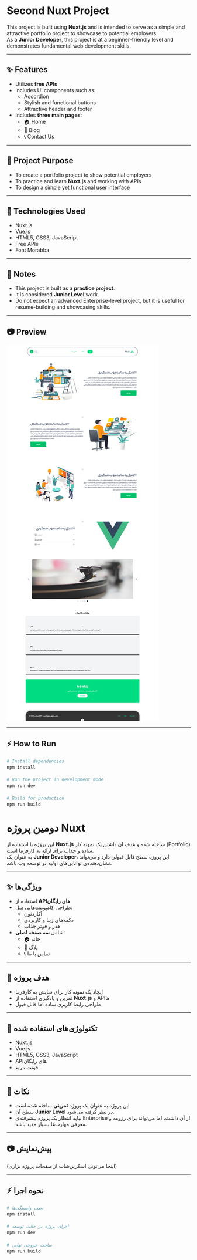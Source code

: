 # Second Nuxt Project

This project is built using **Nuxt.js** and is intended to serve as a simple and attractive portfolio project to showcase to potential employers.  
As a **Junior Developer**, this project is at a beginner-friendly level and demonstrates fundamental web development skills.

---

## ✨ Features
- Utilizes **free APIs**
- Includes UI components such as:
  - Accordion
  - Stylish and functional buttons
  - Attractive header and footer
- Includes **three main pages**:
  - 🏠 Home
  - 📝 Blog
  - 📞 Contact Us

---

## 🎯 Project Purpose
- To create a portfolio project to show potential employers  
- To practice and learn **Nuxt.js** and working with APIs  
- To design a simple yet functional user interface  

---

## 🚀 Technologies Used
- Nuxt.js
- Vue.js
- HTML5, CSS3, JavaScript
- Free APIs
- Font Morabba
---

## 📌 Notes
- This project is built as a **practice project**.  
- It is considered **Junior Level** work.  
- Do not expect an advanced Enterprise-level project, but it is useful for resume-building and showcasing skills.  

---

## 📷 Preview
![Project Screenshot](https://github.com/AmirHosseinTaghiloo/Amtweb/blob/main/img/screencapture-localhost-3000-2025-08-24-10_10_59.png)

---

## ⚡ How to Run
```bash
# Install dependencies
npm install

# Run the project in development mode
npm run dev

# Build for production
npm run build

```
# دومین پروژه Nuxt

این پروژه با استفاده از **Nuxt.js** ساخته شده و هدف آن داشتن یک نمونه کار (Portfolio) ساده و جذاب برای ارائه به کارفرما است.  
به عنوان یک **Junior Developer**، این پروژه سطح قابل قبولی دارد و می‌تواند نشان‌دهنده‌ی توانایی‌های اولیه در توسعه وب باشد.

---

## ✨ ویژگی‌ها
- استفاده از **APIهای رایگان**
- طراحی کامپوننت‌هایی مثل:
  - آکاردئون
  - دکمه‌های زیبا و کاربردی
  - هدر و فوتر جذاب
- شامل **سه صفحه اصلی**:
  - 🏠 خانه
  - 📝 بلاگ
  - 📞 تماس با ما

---

## 🎯 هدف پروژه
- ایجاد یک نمونه کار برای نمایش به کارفرما  
- تمرین و یادگیری استفاده از **Nuxt.js** و APIها  
- طراحی رابط کاربری ساده اما قابل قبول  

---

## 🚀 تکنولوژی‌های استفاده شده
- Nuxt.js
- Vue.js
- HTML5, CSS3, JavaScript
- APIهای رایگان
- فونت مربع

---

## 📌 نکات
- این پروژه به عنوان یک پروژه **تمرینی** ساخته شده است.  
- سطح آن **Junior Level** در نظر گرفته می‌شود.  
- نباید انتظار یک پروژه پیشرفته‌ی Enterprise از آن داشت، اما می‌تواند برای رزومه و معرفی مهارت‌ها بسیار مفید باشد.  

---

## 📷 پیش‌نمایش
(اینجا می‌تونی اسکرین‌شات از صفحات پروژه بزاری)

---

## ⚡ نحوه اجرا
```bash
# نصب وابستگی‌ها
npm install

# اجرای پروژه در حالت توسعه
npm run dev

# ساخت خروجی نهایی
npm run build
